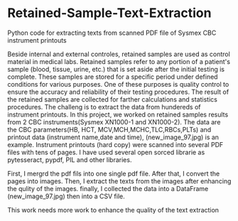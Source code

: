 # Retained-Sample-Text-Extraction
Python code for extracting texts from scanned PDF file of Sysmex CBC instrument printouts

Beside internal and external controles, retained samples are used as control material in medical labs.
Retained samples refer to any portion of a patient's sample (blood, tissue, urine, etc.) that is set aside after the initial testing is complete. These samples are stored for a specific period under defined conditions for various purposes.
One of these purposes is quality control to ensure the accuracy and reliability of their testing procedures.
The result of the retained samples are collected for farther calculations and statistics procedures.
The challeng is to extract the data from hundereds of instrument printouts.
In this project, we worked on retained samples results from 2 CBC instruments(Sysmex XN1000-1 and XN1000-2).
The data are the CBC parameters(HB, HCT, MCV,MCH,MCHC,TLC,RBCs,PLTs) and printout data (instrument name,date and time), (new_image_97.jpg) is an example.
Instrument printouts (hard copy) were scanned into several PDF files with tens of pages.
I have used several open sorced librarie as pytesseract, pypdf, PIL and other libraries.

First, I mergrd the pdf fils into one single pdf file. After that, I convert the pages into images.
Then, I extract the texts from the images after enhancing the qulity of the images.
finally, I collected the data into a DataFrame (new_image_97.jpg) then into a CSV file.

This work needs more work to enhance the quality of the text extraction 

